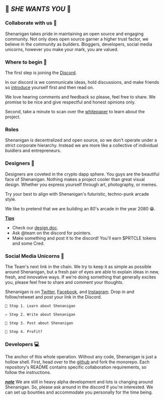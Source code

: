 ## 👊️ *SHE WANTS YOU* 👊️

### Collaborate with us 👫️

Shenanigan takes pride in maintaining an open source and engaging community. 
Not only does open source garner a higher trust factor, we believe in the community as builders. Bloggers, developers, social media unicorns, however you make your mark, you are valued.

### Where to begin 🔎️

The first step is joining the [Discord](http://www.she.energy/join). 

In our discord is we communicate ideas, hold discussions, and make friends so [introduce](https://discord.gg/3N6YRD4) yourself first and then read on.

We love hearing comments and feedback so please, feel free to share. We promise to be nice and give respectful and honest opinions only.

Second, take a minute to scan over the [whitepaper](https://she.energy/wiki/whitepaper/) to learn about the project.


### Roles
Shenanigan is decentralized and open source, so we don't operate under a strict corporate hierarchy. Instead we are more like a collective of individual buidlers and entrepreneurs.

### Designers 🎨️

Designers are coveted in the crypto dapp sphere. You guys are the beautiful face of Shenanigan. Nothing makes a project cooler than great visual design. Whether you express yourself through art, photography, or memes.

Try your best to align with Shenanigan's futuristic, techno-punk arcade style.

We like to pretend that we are building an 80's arcade in the year 2080 😁.
  
  **[Tips]()**
  
  * Check our [design doc](https://docs.google.com/document/d/1E0ZrhPARruPgFXbz-cuiQSa7C4yzTrgSN3E-2w6L8cg/edit?usp=sharing).
  * Ask @team on the discord for pointers.
  * Make something and post it to the discord! You'll earn $PRTCLE tokens and some Cred.


### Social Media Unicorns 🦄️

The Team's next link in the chain. We try to keep it as simple as possible around Shenanigan, but a fresh pair of eyes are able to explain ideas in new, fresh, and innovative ways. If we're doing something that generally excites you, please feel free to share and comment your thoughts. 

Shenanigan is on [Twitter](https://twitter.com/She_Dapp), [Facebook](https://www.facebook.com/shenanigan.dapp/), and [Instagram](). Drop in and follow/retweet and post your link in the Discord.

    📖️ Step 1. Learn about Shenanigan

    ✍️ Step 2. Write about Shenanigan 

    📱️ Step 3. Post about Shenanigan 

    💱️ Step 4. Profit? 


### Developers 💻️
The anchor of this whole operation. Without any code, Shenanigan is just a hollow shell. First, head over to the [github](http://github.com/shenanigandapp) and fork the monorepo. Each repository's README contains specific collaboration requirements, so follow the instructions. 

**[_note_]()**  We are still in heavy alpha development and lots is changing around Shenanigan. So, please ask around in the discord if you're interested. We can set up bounties and accommodate you personally for the time being.
